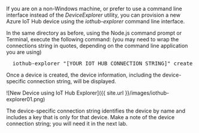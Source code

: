 If you are on a non-Windows machine, or prefer to use a command line interface instead of the _DeviceExplorer_ utility, you can provision a new Azure IoT Hub device using the _iothub-explorer_ command line interface.

In the same directory as before, using the Node.js command prompt or Terminal, execute the following command: (you may need to wrap the connections string in quotes, depending on the command line application you are using)

<pre>
  iothub-explorer "[YOUR IOT HUB CONNECTION STRING]" create Thingy --connection-string
</pre>

Once a device is created, the device information, including the device-specific connection string, will be displayed.

![New Device using IoT Hub Explorer]({{ site.url }}/images/iothub-explorer01.png)

The device-specific connection string identifies the device by name and includes a key that is only for that device. Make a note of the device connection string; you will need it in the next lab.